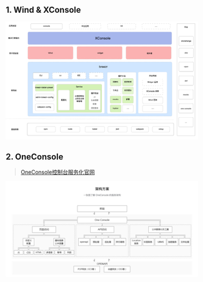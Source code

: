 ## 1. Wind & XConsole

![](../../Res/Img/wind.png)

## 2. OneConsole

> [OneConsole控制台服务化官网](http://ax.aliyun-inc.com/products/oneconsole/?spm=ax.portal.0.0.17fa00f6SMCvIt)

![image-20191030173159028](../../Res/Img/image-20191030173159028.png)